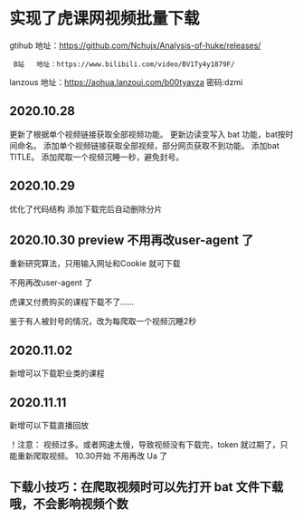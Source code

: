 # 实现了虎课网视频批量下载
gtihub   地址：https://github.com/Nchujx/Analysis-of-huke/releases/

     B站   地址：https://www.bilibili.com/video/BV1Ty4y1879F/
     
lanzous  地址：https://aohua.lanzoui.com/b00tyavza   密码:dzmi

## 2020.10.28
更新了根据单个视频链接获取全部视频功能。
更新边读变写入 bat 功能，bat按时间命名。
添加单个视频链接获取全部视频，部分网页获取不到功能。
添加bat TITLE。
添加爬取一个视频沉睡一秒，避免封号。

## 2020.10.29
优化了代码结构
添加下载完后自动删除分片

## 2020.10.30 preview   不用再改user-agent 了
重新研究算法，只用输入网址和Cookie 就可下载

不用再改user-agent 了

虎课又付费购买的课程下载不了……

鉴于有人被封号的情况，改为每爬取一个视频沉睡2秒

## 2020.11.02
新增可以下载职业类的课程

## 2020.11.11
新增可以下载直播回放



！注意：
视频过多。或者网速太慢，导致视频没有下载完，token 就过期了，只能重新爬取视频。
10.30开始 不用再改 Ua 了

## 下载小技巧：在爬取视频时可以先打开 bat 文件下载哦，不会影响视频个数
